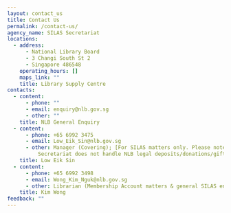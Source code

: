 ```yaml
---
layout: contact_us
title: Contact Us
permalink: /contact-us/
agency_name: SILAS Secretariat
locations:
  - address:
      - National Library Board
      - 3 Changi South St 2
      - Singapore 486548
    operating_hours: []
    maps_link: ""
    title: Library Supply Centre
contacts:
  - content:
      - phone: ""
      - email: enquiry@nlb.gov.sg
      - other: ""
    title: NLB General Enquiry
  - content:
      - phone: +65 6992 3475
      - email: Low_Eik_Sin@nlb.gov.sg
      - other: Manager (Covering); [For SILAS matters only. Please note that SILAS
          Secretariat does not handle NLB legal deposits/donations/gift titles]
    title: Low Eik Sin
  - content:
      - phone: +65 6992 3498
      - email: Wong_Kim_Nguk@nlb.gov.sg
      - other: Librarian (Membership Account matters & general SILAS enquiries)
    title: Kim Wong
feedback: ""
---
```

